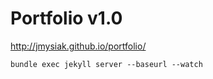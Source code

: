 Portfolio v1.0
=========

http://jmysiak.github.io/portfolio/

```
bundle exec jekyll server --baseurl --watch
```
